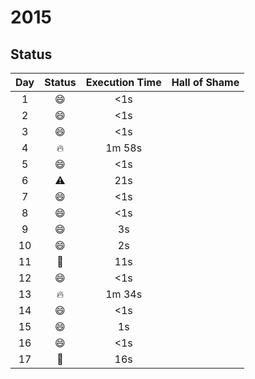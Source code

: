# 2015
## Status

| Day | Status | Execution Time | Hall of Shame |
| :---: | :---: | :---: | :--- |
| 1 | :smile: | <1s |
| 2 | :smile: | <1s |
| 3 | :smile: | <1s |
| 4 | :fire: | 1m 58s |
| 5 | :smile: | <1s |
| 6 | :warning: | 21s |
| 7 | :smile: | <1s |
| 8 | :smile: | <1s |
| 9 | :smile: | 3s |
| 10 | :smile: | 2s |
| 11 | :eyes: | 11s |
| 12 | :smile: | <1s |
| 13 | :fire: | 1m 34s |
| 14 | :smile: | <1s |
| 15 | :smile: | 1s |
| 16 | :smile: | <1s |
| 17 | :eyes: | 16s |
